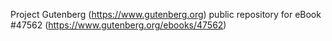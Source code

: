 Project Gutenberg (https://www.gutenberg.org) public repository for eBook #47562 (https://www.gutenberg.org/ebooks/47562)
